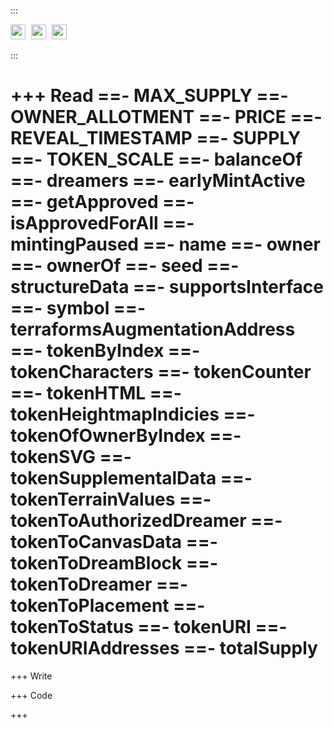 <style>
ul#menu li {
  display:inline;
  margin-right: 5px;
  
}
ul#menu {
  padding-left: 0 !important;
}
#terraforms h1 {
  margin-bottom: 0 !important;
}
</style>

:::
<ul id="menu">
    <li><a href="https://etherscan.io/token/0x4e1f41613c9084fdb9e34e11fae9412427480e56#code"><img src="https://miro.medium.com/v2/resize:fit:350/0*E1IshKUJE53qtr9C.png" alt="remix" style="width:24px;height:24px;"></a></li>
  <li><a href="https://remix.ethereum.org/#address=0x4e1f41613c9084fdb9e34e11fae9412427480e56&lang=en&optimize=false&runs=200&evmVersion=null&version=soljson-v0.8.22+commit.4fc1097e.js"><img src="https://repository-images.githubusercontent.com/59065830/b62be480-45d2-11ea-9989-803db0f9c44d" alt="remix" style="width:24px;height:24px;"></a></li>
    <li><a href="https://vscode.blockscan.com/ethereum/0x4E1f41613c9084FdB9E34E11fAE9412427480e56"><img src="https://uploads-ssl.webflow.com/603902f1b6e52127e3b427f7/614c39750de5fc3680893ad0_RoundedIcon.png" alt="remix" style="width:24px;height:24px;"></a></li>
</ul> 
:::

+++ Read
==-
MAX_SUPPLY
==-
OWNER_ALLOTMENT
==-
PRICE
==-
REVEAL_TIMESTAMP
==-
SUPPLY
==-
TOKEN_SCALE
==-
balanceOf
==-
dreamers
==-
earlyMintActive
==-
getApproved
==-
isApprovedForAll
==-
mintingPaused
==-
name
==-
owner
==-
ownerOf
==-
seed
==-
structureData
==-
supportsInterface
==-
symbol
==-
terraformsAugmentationAddress
==-
tokenByIndex
==-
tokenCharacters
==-
tokenCounter
==-
tokenHTML
==-
tokenHeightmapIndicies
==-
tokenOfOwnerByIndex
==-
tokenSVG
==-
tokenSupplementalData
==-
tokenTerrainValues
==-
tokenToAuthorizedDreamer
==-
tokenToCanvasData
==-
tokenToDreamBlock
==-
tokenToDreamer
==-
tokenToPlacement
==-
tokenToStatus
==-
tokenURI
==-
tokenURIAddresses
==-
totalSupply
===
+++ Write

+++ Code

+++
